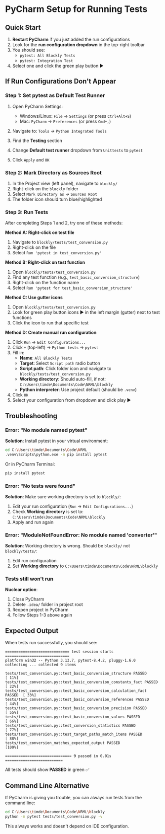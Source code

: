 # PyCharm Setup for Running Tests

## Quick Start

1. **Restart PyCharm** if you just added the run configurations
2. Look for the **run configuration dropdown** in the top-right toolbar
3. You should see:
   - `pytest: All Blockly Tests`
   - `pytest: Integration Test`
4. Select one and click the green play button ▶️

## If Run Configurations Don't Appear

### Step 1: Set pytest as Default Test Runner

1. Open PyCharm Settings:
   - Windows/Linux: `File` → `Settings` (or press `Ctrl+Alt+S`)
   - Mac: `PyCharm` → `Preferences` (or press `Cmd+,`)

2. Navigate to: `Tools` → `Python Integrated Tools`

3. Find the **Testing** section

4. Change **Default test runner** dropdown from `Unittests` to `pytest`

5. Click `Apply` and `OK`

### Step 2: Mark Directory as Sources Root

1. In the Project view (left panel), navigate to `blockly/`
2. Right-click on the `blockly` folder
3. Select `Mark Directory as` → `Sources Root`
4. The folder icon should turn blue/highlighted

### Step 3: Run Tests

After completing Steps 1 and 2, try one of these methods:

**Method A: Right-click on test file**
1. Navigate to `blockly/tests/test_conversion.py`
2. Right-click on the file
3. Select `Run 'pytest in test_conversion.py'`

**Method B: Right-click on test function**
1. Open `blockly/tests/test_conversion.py`
2. Find any test function (e.g., `test_basic_conversion_structure`)
3. Right-click on the function name
4. Select `Run 'pytest for test_basic_conversion_structure'`

**Method C: Use gutter icons**
1. Open `blockly/tests/test_conversion.py`
2. Look for green play button icons ▶️ in the left margin (gutter) next to test functions
3. Click the icon to run that specific test

**Method D: Create manual run configuration**
1. Click `Run` → `Edit Configurations...`
2. Click `+` (top-left) → `Python tests` → `pytest`
3. Fill in:
   - **Name**: `All Blockly Tests`
   - **Target**: Select `Script path` radio button
   - **Script path**: Click folder icon and navigate to `blockly/tests/test_conversion.py`
   - **Working directory**: Should auto-fill, if not: `C:\Users\timde\Documents\Code\NRML\blockly`
   - **Python interpreter**: Use project default (should be `.venv`)
4. Click `OK`
5. Select your configuration from dropdown and click play ▶️

## Troubleshooting

### Error: "No module named pytest"

**Solution**: Install pytest in your virtual environment:
```bash
cd C:\Users\timde\Documents\Code\NRML
.venv\Scripts\python.exe -m pip install pytest
```

Or in PyCharm Terminal:
```bash
pip install pytest
```

### Error: "No tests were found"

**Solution**: Make sure working directory is set to `blockly/`:
1. Edit your run configuration (`Run` → `Edit Configurations...`)
2. Check **Working directory** is set to: `C:\Users\timde\Documents\Code\NRML\blockly`
3. Apply and run again

### Error: "ModuleNotFoundError: No module named 'converter'"

**Solution**: Working directory is wrong. Should be `blockly/` not `blockly/tests/`:
1. Edit run configuration
2. Set **Working directory** to `C:\Users\timde\Documents\Code\NRML\blockly`

### Tests still won't run

**Nuclear option**:
1. Close PyCharm
2. Delete `.idea/` folder in project root
3. Reopen project in PyCharm
4. Follow Steps 1-3 above again

## Expected Output

When tests run successfully, you should see:

```
============================= test session starts =============================
platform win32 -- Python 3.13.7, pytest-8.4.2, pluggy-1.6.0
collecting ... collected 9 items

tests/test_conversion.py::test_basic_conversion_structure PASSED         [ 11%]
tests/test_conversion.py::test_basic_conversion_constants_fact PASSED    [ 22%]
tests/test_conversion.py::test_basic_conversion_calculation_fact PASSED  [ 33%]
tests/test_conversion.py::test_basic_conversion_references PASSED        [ 44%]
tests/test_conversion.py::test_basic_conversion_precision PASSED         [ 55%]
tests/test_conversion.py::test_basic_conversion_values PASSED            [ 66%]
tests/test_conversion.py::test_conversion_statistics PASSED              [ 77%]
tests/test_conversion.py::test_target_paths_match_items PASSED           [ 88%]
tests/test_conversion_matches_expected_output PASSED                     [100%]

============================== 9 passed in 0.01s ==========================
```

All tests should show **PASSED** in green ✅

## Command Line Alternative

If PyCharm is giving you trouble, you can always run tests from the command line:

```bash
cd C:\Users\timde\Documents\Code\NRML\blockly
python -m pytest tests/test_conversion.py -v
```

This always works and doesn't depend on IDE configuration.
